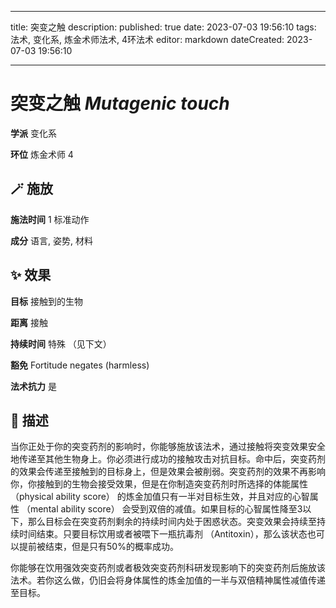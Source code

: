 
---
title: 突变之触
description: 
published: true
date: 2023-07-03 19:56:10
tags: 法术, 变化系, 炼金术师法术, 4环法术
editor: markdown
dateCreated: 2023-07-03 19:56:10

---

# **突变之触** *Mutagenic touch*

**学派** 变化系 

**环位** 炼金术师 4

## 🪄 施放

**施法时间** 1 标准动作

**成分** 语言, 姿势, 材料

## ✨ 效果 

**目标** 接触到的生物 

**距离** 接触  

**持续时间** 特殊 （见下文） 

**豁免** Fortitude negates (harmless)

**法术抗力** 是

## 📖 描述

当你正处于你的突变药剂的影响时，你能够施放该法术，通过接触将突变效果安全地传递至其他生物身上。你必须进行成功的接触攻击对抗目标。命中后，突变药剂的效果会传递至接触到的目标身上，但是效果会被削弱。突变药剂的效果不再影响你，你接触到的生物会接受效果，但是在你制造突变药剂时所选择的体能属性 （physical ability score） 的炼金加值只有一半对目标生效，并且对应的心智属性 （mental ability score） 会受到双倍的减值。如果目标的心智属性降至3以下，那么目标会在突变药剂剩余的持续时间内处于困惑状态。突变效果会持续至持续时间结束。只要目标饮用或者被喂下一瓶抗毒剂 （Antitoxin），那么该状态也可以提前被结束，但是只有50%的概率成功。

你能够在饮用强效突变药剂或者极效突变药剂科研发现影响下的突变药剂后施放该法术。若你这么做，仍旧会将身体属性的炼金加值的一半与双倍精神属性减值传递至目标。
    